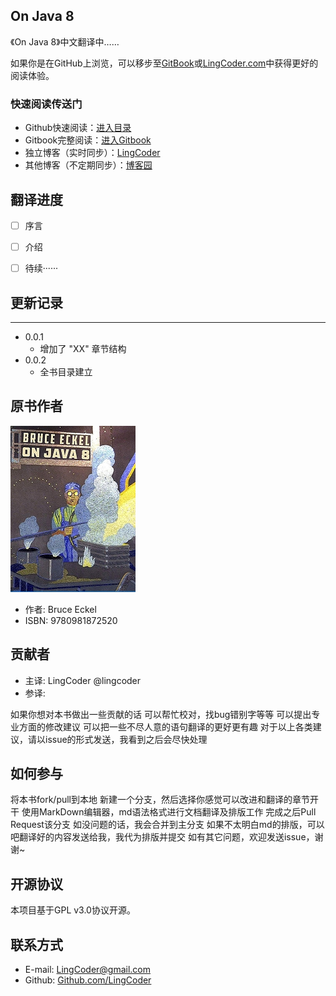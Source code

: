 ## On Java 8
《On Java 8》中文翻译中……

如果你是在GitHub上浏览，可以移步至[GitBook]()或[LingCoder.com](http://www.lingcoder.com)中获得更好的阅读体验。

### 快速阅读传送门

- Github快速阅读：[进入目录](https://github.com/lingcoder/OnJava8/SUMMARY.md)
- Gitbook完整阅读：[进入Gitbook](https://lingcoder.gitbook.io/onjava8/)
- 独立博客（实时同步）：[LingCoder](https://www.lingCoder.com)
- 其他博客（不定期同步）：[博客园](https://www.cnblogs.com/LingCoder/)

## 翻译进度
- [ ] 序言
- [ ] 介绍
- [ ] 待续······


## 更新记录
------
- 0.0.1
  - 增加了 "XX" 章节结构
- 0.0.2
  - 全书目录建立
  
## 原书作者
<div align="left">

![cover](imags/cover_small.jpg)

 </div>

* 作者: Bruce Eckel 
* ISBN: 9780981872520

## 贡献者
* 主译: LingCoder @lingcoder
* 参译:  

如果你想对本书做出一些贡献的话
可以帮忙校对，找bug错别字等等
可以提出专业方面的修改建议
可以把一些不尽人意的语句翻译的更好更有趣
对于以上各类建议，请以issue的形式发送，我看到之后会尽快处理

## 如何参与
将本书fork/pull到本地
新建一个分支，然后选择你感觉可以改进和翻译的章节开干
使用MarkDown编辑器，md语法格式进行文档翻译及排版工作
完成之后Pull Request该分支
如没问题的话，我会合并到主分支
如果不太明白md的排版，可以吧翻译好的内容发送给我，我代为排版并提交
如有其它问题，欢迎发送issue，谢谢~

## 开源协议
本项目基于GPL v3.0协议开源。

## 联系方式
*  E-mail: LingCoder@gmail.com
* Github: [Github.com/LingCoder](https://github.com/LingCoder)





